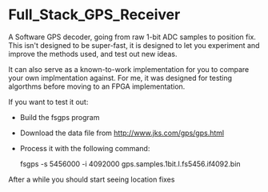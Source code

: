 # Full_Stack_GPS_Receiver

A Software GPS decoder, going from raw 1-bit ADC samples to 
position fix.  This isn't designed to be super-fast, it is 
designed to let you experiment and improve the methods used, 
and test out new ideas.


It can also serve as a known-to-work implementation for you 
to compare your own implmentation against.  For me, it was
designed for testing algorthms before moving to an FPGA 
implementation.

If you want to test it out:
- Build the fsgps program 
- Download the data file from http://www.jks.com/gps/gps.html
- Process it with the following command:

    fsgps -s 5456000 -i 4092000 gps.samples.1bit.I.fs5456.if4092.bin

After a while you should start seeing location fixes
